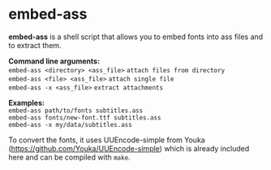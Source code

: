 embed-ass
===============
**embed-ass** is a shell script that allows you to embed fonts into ass files and to extract them.

**Command line arguments:**<br>
`embed-ass <directory> <ass_file>` `attach files from directory`<br>
`embed-ass <file> <ass_file>` `attach single file`<br>
`embed-ass -x <ass_file>` `extract attachments`<br>

**Examples:**<br>
`embed-ass path/to/fonts subtitles.ass`<br>
`embed-ass fonts/new-font.ttf subtitles.ass`<br>
`embed-ass -x my/data/subtitles.ass`<br>


To convert the fonts, it uses UUEncode-simple from Youka (https://github.com/Youka/UUEncode-simple)
which is already included here and can be compiled with `make`.
